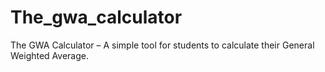 # The_gwa_calculator
The GWA Calculator – A simple tool for students to calculate their General Weighted Average.
